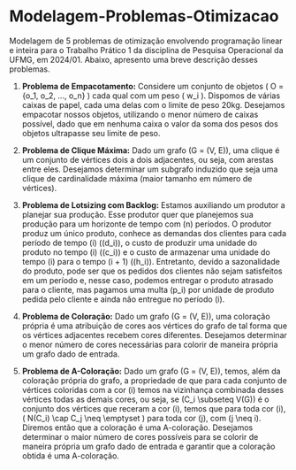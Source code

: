 # Modelagem-Problemas-Otimizacao
Modelagem de 5 problemas de otimização envolvendo programação linear e inteira para o Trabalho Prático 1 da disciplina de Pesquisa Operacional da UFMG, em 2024/01. Abaixo, apresento uma breve descrição desses problemas.

1. **Problema de Empacotamento:** Considere um conjunto de objetos \( O = \{o_1, o_2, ..., o_n\} \) cada qual com um peso \( w_i \). Dispomos de várias caixas de papel, cada uma delas com o limite de peso 20kg. Desejamos empacotar nossos objetos, utilizando o menor número de caixas possível, dado que em nenhuma caixa o valor da soma dos pesos dos objetos ultrapasse seu limite de peso.

2. **Problema de Clique Máxima:** Dado um grafo \(G = (V, E)\), uma clique é um conjunto de vértices dois a dois adjacentes, ou seja, com arestas entre eles. Desejamos determinar um subgrafo induzido que seja uma clique de cardinalidade máxima (maior tamanho em número de vértices).

3. **Problema de Lotsizing com Backlog:** Estamos auxiliando um produtor a planejar sua produção. Esse produtor quer que planejemos sua produção para um horizonte de tempo com \(n\) períodos. O produtor produz um único produto, conhece as demandas dos clientes para cada período de tempo \(i\) (\(d_i\)), o custo de produzir uma unidade do produto no tempo \(i\) (\(c_i\)) e o custo de armazenar uma unidade do tempo \(i\) para o tempo \(i + 1\) (\(h_i\)). Entretanto, devido a sazonalidade do produto, pode ser que os pedidos dos clientes não sejam satisfeitos em um período e, nesse caso, podemos entregar o produto atrasado para o cliente, mas pagamos uma multa \(p_i\) por unidade de produto pedida pelo cliente e ainda não entregue no período \(i\).

4. **Problema de Coloração:** Dado um grafo \(G = (V, E)\), uma coloração própria é uma atribuição de cores aos vértices do grafo de tal forma que os vértices adjacentes recebem cores diferentes. Desejamos determinar o menor número de cores necessárias para colorir de maneira própria um grafo dado de entrada.

5. **Problema de A-Coloração:** Dado um grafo \(G = (V, E)\), temos, além da coloração própria do grafo, a propriedade de que para cada conjunto de vértices coloridas com a cor \(i\) temos na vizinhança combinada desses vértices todas as demais cores, ou seja, se \(C_i \subseteq V(G)\) é o conjunto dos vértices que receram a cor \(i\), temos que para toda cor \(i\), \( N(C_i) \cap C_j \neq \emptyset \) para toda cor \(j\), com \(j \neq i\). Diremos então que a coloração é uma A-coloração. Desejamos determinar o maior número de cores possíveis para se colorir de maneira própria um grafo dado de entrada e garantir que a coloração obtida é uma A-coloração.